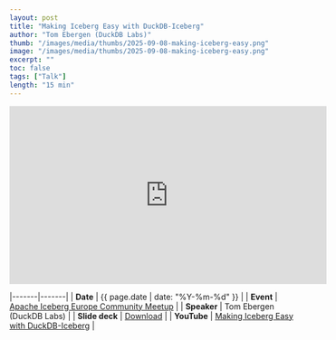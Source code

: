 ```yaml
---
layout: post
title: "Making Iceberg Easy with DuckDB-Iceberg"
author: "Tom Ebergen (DuckDB Labs)"
thumb: "/images/media/thumbs/2025-09-08-making-iceberg-easy.png"
image: "/images/media/thumbs/2025-09-08-making-iceberg-easy.png"
excerpt: ""
toc: false
tags: ["Talk"]
length: "15 min"
---
```


<div class="video-container">
<iframe width="560" height="315" src="https://www.youtube-nocookie.com/embed/kJkpVXxm7hA?si=UxIABDwuFExCcit3" title="YouTube video player" frameborder="0" allow="accelerometer; autoplay; clipboard-write; encrypted-media; gyroscope; picture-in-picture; web-share" referrerpolicy="strict-origin-when-cross-origin" allowfullscreen></iframe>
</div>

|-------|-------|
| **Date** | {{ page.date | date: "%Y-%m-%d" }} |
| **Event** | [Apache Iceberg Europe Community Meetup](https://luma.com/u042b0vw) |
| **Speaker** | Tom Ebergen (DuckDB Labs) |
| **Slide deck** | [Download](https://blobs.duckdb.org/slides/tom-ebergen-duckdb-iceberg-london-meetup.pdf) |
| **YouTube** | [Making Iceberg Easy with DuckDB-Iceberg](https://www.youtube.com/watch?v=kJkpVXxm7hA) |
